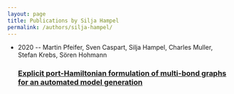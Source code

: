 ```yaml
---
layout: page
title: Publications by Silja Hampel
permalink: /authors/silja-hampel/
---
```


<ul class="post-list">
<li><span class='post-meta'>2020 -- Martin Pfeifer, Sven Caspart, Silja Hampel, Charles Muller, Stefan Krebs, Sören Hohmann</span><h3><a class='post-link' href='../../explicit-port-hamiltonian-formulation-of-multi-bond-graphs-for-an-automated-model-generation'>Explicit port-Hamiltonian formulation of multi-bond graphs for an automated model generation</a></h3></li>

</ul>
